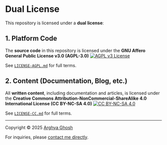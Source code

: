 # Dual License

This repository is licensed under a **dual license**:

## 1. Platform Code

The **source code** in this repository is licensed under the **GNU Affero General Public License v3.0 (AGPL-3.0)** [![AGPL v3 License](https://img.shields.io/badge/License-AGPL%20v3-blue.svg)](https://www.gnu.org/licenses/agpl-3.0.html)

See [`LICENSE-AGPL.md`](./licenses/LICENSE-AGPL.md) for full terms.

## 2. Content (Documentation, Blog, etc.)

All **written content**, including documentation and articles, is licensed under the **Creative Commons Attribution-NonCommercial-ShareAlike 4.0 International License (CC BY-NC-SA 4.0)** [![CC BY-NC-SA 4.0](https://licensebuttons.net/l/by-nc-sa/4.0/80x15.png)](https://creativecommons.org/licenses/by-nc-sa/4.0/)

See [`LICENSE-CC.md`](./licenses/LICENSE-CC.md) for full terms.

---

Copyright © 2025 [Arghya Ghosh](https://arghya.dev)

For inquiries, please [contact me directly](mailto:uiuxarghya@gmail.com).
